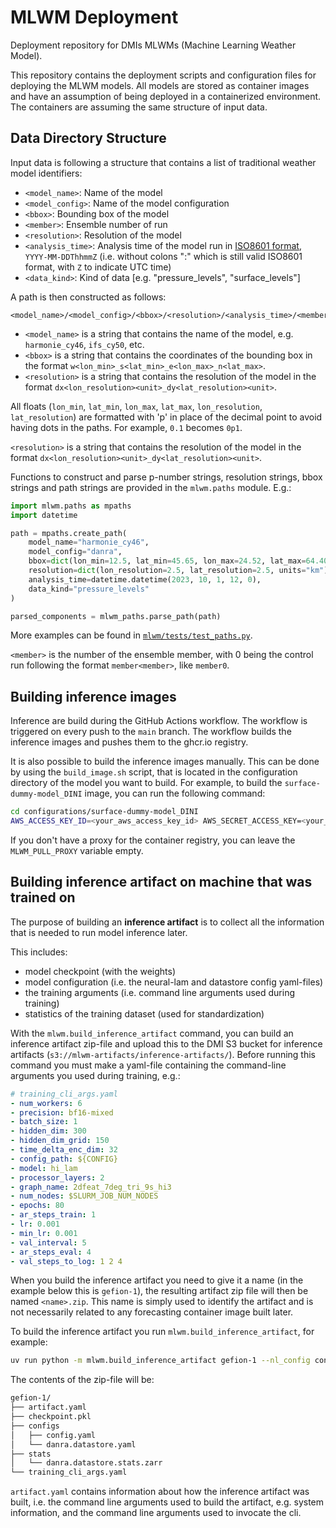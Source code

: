 # MLWM Deployment
Deployment repository for DMIs MLWMs (Machine Learning Weather Model).

This repository contains the deployment scripts and configuration files for deploying the MLWM models. All models are stored as container images and have an assumption of being deployed in a containerized environment. The containers are assuming the same structure of input data.

## Data Directory Structure
Input data is following a structure that contains a list of traditional weather model identifiers:

- `<model_name>`: Name of the model
- `<model_config>`: Name of the model configuration
- `<bbox>`: Bounding box of the model
- `<member>`: Ensemble number of run
- `<resolution>`: Resolution of the model
- `<analysis_time>`: Analysis time of the model run in [ISO8601 format](https://en.wikipedia.org/wiki/ISO_8601), `YYYY-MM-DDThhmmZ` (i.e. without colons ":" which is still valid ISO8601 format, with `Z` to indicate UTC time)
- `<data_kind>`: Kind of data [e.g. "pressure_levels", "surface_levels"]

A path is then constructed as follows:
```
<model_name>/<model_config>/<bbox>/<resolution>/<analysis_time>/<member>/<data_kind>.zarr
```
- `<model_name>` is a string that contains the name of the model, e.g. `harmonie_cy46`, `ifs_cy50`, etc.
- `<bbox>` is a string that contains the coordinates of the bounding box in the format `w<lon_min>_s<lat_min>_e<lon_max>_n<lat_max>`.
- `<resolution>` is a string that contains the resolution of the model in the format `dx<lon_resolution><unit>_dy<lat_resolution><unit>`.

All floats (`lon_min`, `lat_min`, `lon_max`, `lat_max`, `lon_resolution`,
`lat_resolution`) are formatted with 'p' in place of the decimal point to avoid
having dots in the paths. For example, `0.1` becomes `0p1`.

`<resolution>` is a string that contains the resolution of the model in the format `dx<lon_resolution><unit>_dy<lat_resolution><unit>`.

Functions to construct and parse p-number strings, resolution strings, bbox strings and path strings are provided in the `mlwm.paths` module. E.g.:

```python
import mlwm.paths as mpaths
import datetime

path = mpaths.create_path(
    model_name="harmonie_cy46",
    model_config="danra",
    bbox=dict(lon_min=12.5, lat_min=45.65, lon_max=24.52, lat_max=64.40),
    resolution=dict(lon_resolution=2.5, lat_resolution=2.5, units="km"),
    analysis_time=datetime.datetime(2023, 10, 1, 12, 0),
    data_kind="pressure_levels"
)

parsed_components = mlwm_paths.parse_path(path)
```

More examples can be found in [`mlwm/tests/test_paths.py`](src/mlwm/tests/test_paths.py).

`<member>` is the number of the ensemble member, with 0 being the control run following the format `member<member>`, like `member0`.

## Building inference images
Inference are build during the GitHub Actions workflow. The workflow is triggered on every push to the `main` branch. The workflow builds the inference images and pushes them to the ghcr.io registry.

It is also possible to build the inference images manually. This can be done by using the `build_image.sh` script, that is located in the configuration directory of the model you want to build. For example, to build the `surface-dummy-model_DINI` image, you can run the following command:

```bash
cd configurations/surface-dummy-model_DINI
AWS_ACCESS_KEY_ID=<your_aws_access_key_id> AWS_SECRET_ACCESS_KEY=<your_aws_secret_access_key> MLWM_PULL_PROXY=<proxy_for_container_registry> ./build_image.sh
```
If you don't have a proxy for the container registry, you can leave the `MLWM_PULL_PROXY` variable empty.


## Building inference artifact on machine that was trained on

The purpose of building an **inference artifact** is to collect all the information that is needed to run model inference later.

This includes:

- model checkpoint (with the weights)
- model configuration (i.e. the neural-lam and datastore config yaml-files)
- the training arguments (i.e. command line arguments used during training)
- statistics of the training dataset (used for standardization)

With the `mlwm.build_inference_artifact` command, you can build an inference artifact zip-file and upload this to the DMI S3 bucket for inference artifacts (`s3://mlwm-artifacts/inference-artifacts/`). Before running this command you must make a yaml-file containing the command-line arguments you used during training, e.g.:

```yaml
# training_cli_args.yaml
- num_workers: 6
- precision: bf16-mixed
- batch_size: 1
- hidden_dim: 300
- hidden_dim_grid: 150
- time_delta_enc_dim: 32
- config_path: ${CONFIG}
- model: hi_lam
- processor_layers: 2
- graph_name: 2dfeat_7deg_tri_9s_hi3
- num_nodes: $SLURM_JOB_NUM_NODES
- epochs: 80
- ar_steps_train: 1
- lr: 0.001
- min_lr: 0.001
- val_interval: 5
- ar_steps_eval: 4
- val_steps_to_log: 1 2 4
```

When you build the inference artifact you need to give it a name (in the example below this is `gefion-1`), the resulting artifact zip file will then be named `<name>.zip`. This name is simply used to identify the artifact and is not necessarily related to any forecasting container image built later.

To build the inference artifact you run `mlwm.build_inference_artifact`, for example:

```bash
uv run python -m mlwm.build_inference_artifact gefion-1 --nl_config config.yaml --checkpoint train-graph_lam-4x2-01_24_14-5078/min_val_loss.ckp
```

The contents of the zip-file will be:

```bash
gefion-1/
├── artifact.yaml
├── checkpoint.pkl
├── configs
│   ├── config.yaml
│   └── danra.datastore.yaml
├── stats
│   └── danra.datastore.stats.zarr
└── training_cli_args.yaml
```

`artifact.yaml` contains information about how the inference artifact was built, i.e. the command line arguments used to build the artifact, e.g. system information, and the command line arguments used to invocate the cli.
